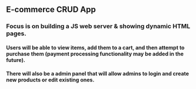 ## E-commerce CRUD App

### Focus is on building a JS web server & showing dynamic HTML pages.

#### Users will be able to view items, add them to a cart, and then attempt to purchase them (payment processing functionality may be added in the future).

#### There will also be a admin panel that will allow admins to login and create new products or edit existing ones.
